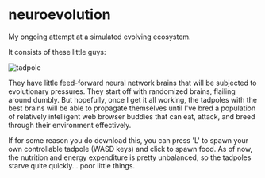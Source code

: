 # neuroevolution

My ongoing attempt at a simulated evolving ecosystem.

It consists of these little guys:

![tadpole](https://i.imgur.com/Db41amn.jpg)

They have little feed-forward neural network brains that will be
subjected to evolutionary pressures. They start off with randomized brains,
flailing around dumbly. But hopefully, once I get it all working, the
tadpoles with the best brains will be able to propagate themselves until
I've bred a population of relatively intelligent web browser buddies that
can eat, attack, and breed through their environment effectively.

If for some reason you do download this, you can press 'L' to spawn your own
controllable tadpole (WASD keys) and click to spawn food. As of now,
the nutrition and energy expenditure is pretty unbalanced, so the tadpoles
starve quite quickly... poor little things.
